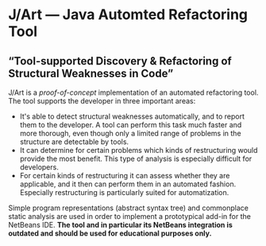 # J/Art — Java Automted Refactoring Tool


## “Tool-supported Discovery & Refactoring of Structural Weaknesses in Code” 


J/Art is a *proof-of-concept* implementation of an automated refactoring tool. The tool supports the developer in three important areas:
- It's able to detect structural weaknesses automatically, and to report them to the developer. A tool can perform this task much faster and more thorough, even though only a limited range of problems in the structure are detectable by tools.
- It can determine for certain problems which kinds of restructuring would provide the most benefit. This type of analysis is especially difficult for developers.
- For certain kinds of restructuring it can assess whether they are applicable, and it then can perform them in an automated fashion. Especially restructuring is particularly suited for automatization.

Simple program representations (abstract syntax tree) and commonplace static analysis are used in order to implement a prototypical add-in for the NetBeans IDE. **The tool and in particular its NetBeans integration is outdated and should be used for educational purposes only.** 
